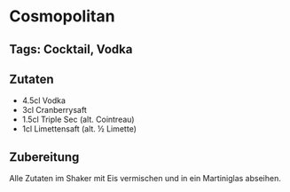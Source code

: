 # Cosmopolitan
## Tags: Cocktail, Vodka
## Zutaten
- 4.5cl Vodka
- 3cl Cranberrysaft
- 1.5cl Triple Sec (alt. Cointreau)
- 1cl Limettensaft (alt. ½ Limette)

## Zubereitung
Alle Zutaten im Shaker mit Eis vermischen und in ein Martiniglas abseihen.